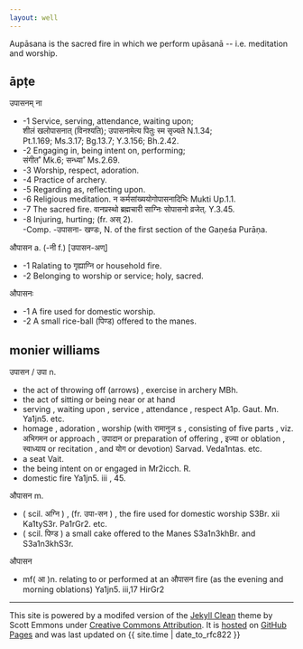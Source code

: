 ```yaml
---
layout: well
---
```


Aupāsana is the sacred fire in which we perform upāsanā -- i.e. meditation and worship.

## āpṭe

उपासनम् ना 

* -1 Service, serving, attendance, waiting upon; 
<br>शीलं खलोपासनात् (विनश्यति); 
उपासनामेत्य पितुः स्म सृज्यते N.1.34; 
<br>Pt.1.169; Ms.3.17; Bg.13.7; Y.3.156; Bh.2.42. 
* -2 Engaging in, being intent on, performing; 
<br>संगीत˚ Mk.6; सन्ध्या˚ Ms.2.69. 
* -3 Worship, respect, adoration. 
* -4 Practice of archery. 
* -5 Regarding as, reflecting upon. 
* -6 Religious meditation. 
न कर्मसांख्ययोगोपासनादिभिः Mukti Up.1.1. 
* -7 The sacred fire. 
वानप्रस्थो ब्रह्मचारी साग्निः सोपासनो व्रजेत्. Y.3.45. 
* -8 Injuring, hurting; (fr. अस् 2). 
<br>-Comp. -उपासना- खण्डः, N. of the first section of the Gaṇeśa Purāṇa.

औपासन a. (-नी f.) [उपासन-अण्] 

* -1 Ralating to गृह्याग्नि or household fire. 
* -2 Belonging to worship or service; holy, sacred.

औपासनः 

* -1 A fire used for domestic worship. 
* -2 A small rice-ball (पिण्ड) offered to the manes.

## monier williams

उपासन / उपा n. 

* the act of throwing off (arrows) , exercise in archery MBh.
* the act of sitting or being near or at hand
* serving , waiting upon , service , attendance , respect A1p. Gaut. Mn. Ya1jn5. etc.
* homage , adoration , worship (with रामानुज s , consisting of five parts , viz. अभिगमन or approach , उपादान or preparation of offering , इज्या or oblation , स्वाध्याय or recitation , and योग or devotion) Sarvad. Veda1ntas. etc.
* a seat Vait.
* the being intent on or engaged in Mr2icch. R.
* domestic fire Ya1jn5. iii , 45.

औपासन m. 

* ( scil. अग्नि ) , (fr. उपा-सन ) , the fire used for domestic worship S3Br. xii Ka1tyS3r. Pa1rGr2. etc. 
* ( scil. पिण्ड ) a small cake offered to the Manes S3a1n3khBr. and S3a1n3khS3r.

औपासन 

* mf( आ )n. relating to or performed at an औपासन fire (as the evening and morning oblations) Ya1jn5. iii,17 HirGr2

<hr>
<p>This site is powered by a modifed version of the
	<a href="https://github.com/scotte/jekyll-clean">Jekyll Clean</a> theme by Scott Emmons</a>
    under <a href="http://creativecommons.org/licenses/by/4.0/">Creative Commons Attribution</a>.
    It is <a href="https://github.com/aupasana/aupasana.github.io">hosted</a> on <a href="https://pages.github.com">GitHub Pages</a>
    and was last updated on {{ site.time | date_to_rfc822 }}
</p>



